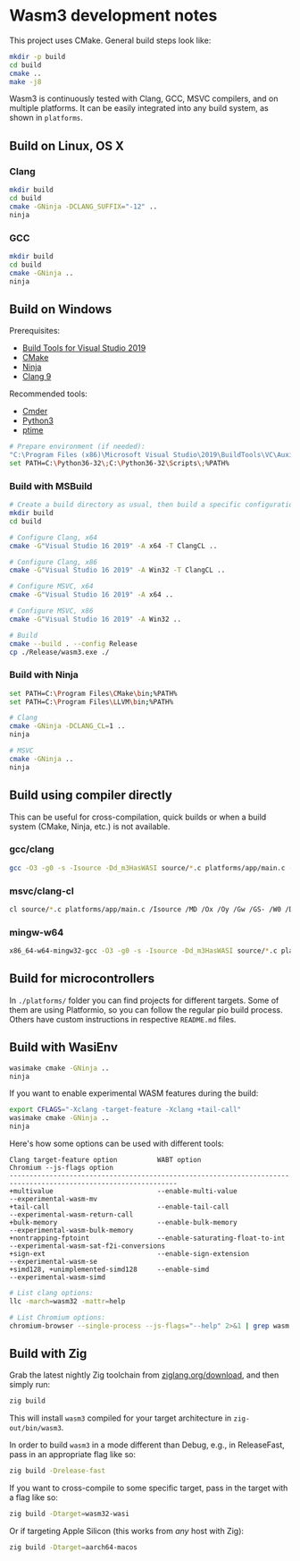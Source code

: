 # Wasm3 development notes

This project uses CMake.
General build steps look like:
```sh
mkdir -p build
cd build
cmake ..
make -j8
```

Wasm3 is continuously tested with Clang, GCC, MSVC compilers, and on multiple platforms.
It can be easily integrated into any build system, as shown in `platforms`.

## Build on Linux, OS X

### Clang

```sh
mkdir build
cd build
cmake -GNinja -DCLANG_SUFFIX="-12" ..
ninja
```

### GCC

```sh
mkdir build
cd build
cmake -GNinja ..
ninja
```

## Build on Windows

Prerequisites:
- [Build Tools for Visual Studio 2019](https://visualstudio.microsoft.com/downloads/#build-tools-for-visual-studio-2019)
- [CMake](https://cmake.org/download/)
- [Ninja](https://github.com/ninja-build/ninja/releases)
- [Clang 9](https://releases.llvm.org/download.html#9.0.0)

Recommended tools:
- [Cmder](https://cmder.net/)
- [Python3](https://www.python.org/downloads/)
- [ptime](http://www.pc-tools.net/win32/ptime/)

```sh
# Prepare environment (if needed):
"C:\Program Files (x86)\Microsoft Visual Studio\2019\BuildTools\VC\Auxiliary\Build\vcvars64.bat"
set PATH=C:\Python36-32\;C:\Python36-32\Scripts\;%PATH%
```

### Build with MSBuild

```sh
# Create a build directory as usual, then build a specific configuration
mkdir build
cd build

# Configure Clang, x64
cmake -G"Visual Studio 16 2019" -A x64 -T ClangCL ..

# Configure Clang, x86
cmake -G"Visual Studio 16 2019" -A Win32 -T ClangCL ..

# Configure MSVC, x64
cmake -G"Visual Studio 16 2019" -A x64 ..

# Configure MSVC, x86
cmake -G"Visual Studio 16 2019" -A Win32 ..

# Build
cmake --build . --config Release
cp ./Release/wasm3.exe ./
```

### Build with Ninja

```sh
set PATH=C:\Program Files\CMake\bin;%PATH%
set PATH=C:\Program Files\LLVM\bin;%PATH%

# Clang
cmake -GNinja -DCLANG_CL=1 ..
ninja

# MSVC
cmake -GNinja ..
ninja
```

## Build using compiler directly

This can be useful for cross-compilation, quick builds or when a build system (CMake, Ninja, etc.) is not available.

### gcc/clang
```sh
gcc -O3 -g0 -s -Isource -Dd_m3HasWASI source/*.c platforms/app/main.c -lm -o wasm3
```

### msvc/clang-cl
```sh
cl source/*.c platforms/app/main.c /Isource /MD /Ox /Oy /Gw /GS- /W0 /Dd_m3HasWASI /Fewasm3.exe /link advapi32.lib
```

### mingw-w64
```sh
x86_64-w64-mingw32-gcc -O3 -g0 -s -Isource -Dd_m3HasWASI source/*.c platforms/app/main.c -lm -lpthread -static -o wasm3.exe
```

## Build for microcontrollers

In `./platforms/` folder you can find projects for different targets. Some of them are using Platformio, so you can follow the regular pio build process. Others have custom instructions in respective `README.md` files.

## Build with WasiEnv

```sh
wasimake cmake -GNinja ..
ninja
```

If you want to enable experimental WASM features during the build:

```sh
export CFLAGS="-Xclang -target-feature -Xclang +tail-call"
wasimake cmake -GNinja ..
ninja
```

Here's how some options can be used with different tools:

```log
Clang target-feature option          WABT option                        Chromium --js-flags option
----------------------------------------------------------------------------------------------------------------
+multivalue                          --enable-multi-value               --experimental-wasm-mv
+tail-call                           --enable-tail-call                 --experimental-wasm-return-call
+bulk-memory                         --enable-bulk-memory               --experimental-wasm-bulk-memory
+nontrapping-fptoint                 --enable-saturating-float-to-int   --experimental-wasm-sat-f2i-conversions
+sign-ext                            --enable-sign-extension            --experimental-wasm-se
+simd128, +unimplemented-simd128     --enable-simd                      --experimental-wasm-simd
```

```sh
# List clang options:
llc -march=wasm32 -mattr=help

# List Chromium options:
chromium-browser --single-process --js-flags="--help" 2>&1 | grep wasm
```

## Build with Zig

Grab the latest nightly Zig toolchain from [ziglang.org/download], and then simply run:

[ziglang.org/download]: https://ziglang.org/download/

```sh
zig build
```

This will install `wasm3` compiled for your target architecture in `zig-out/bin/wasm3`.

In order to build `wasm3` in a mode different than Debug, e.g., in ReleaseFast, pass in
an appropriate flag like so:

```sh
zig build -Drelease-fast
```

If you want to cross-compile to some specific target, pass in the target with a flag like so:

```sh
zig build -Dtarget=wasm32-wasi
```

Or if targeting Apple Silicon (this works from *any* host with Zig):

```sh
zig build -Dtarget=aarch64-macos
```
